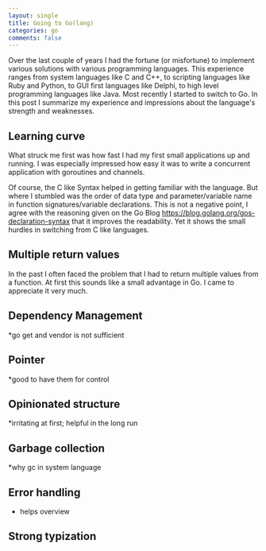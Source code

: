 ```yaml
---
layout: single
title: Going to Go(lang)
categories: go
comments: false
---
```


Over the last couple of years I had the fortune (or misfortune) to implement various solutions with various programming languages. This experience ranges from system languages like C and C++, to scripting languages like Ruby and Python, to  GUI first languages like Delphi, to high level programming languages like Java. Most recently I started to switch to Go. In this post I summarize my experience and impressions about the language's strength and weaknesses. 


## Learning curve ##

What struck me first was how fast I had my first small applications up and running. I was especially impressed how easy it was to write a concurrent application with goroutines and channels. 

Of course, the C like Syntax helped in getting familiar with the language. But where I stumbled was the order of data type and parameter/variable name in function signatures/variable declarations. This is not a negative point, I agree with the reasoning given on the Go Blog https://blog.golang.org/gos-declaration-syntax that it improves the readability. Yet it shows the small hurdles in switching from C like languages. 

## Multiple return values ##

In the past I often faced the problem that I had to return multiple values from a function. At first this sounds like a small advantage in Go. I came to appreciate it very much. 

## Dependency Management ##
 
*go get and vendor is not sufficient 


## Pointer ##

*good to have them for control


## Opinionated structure ##

*irritating at first; helpful in the long run


## Garbage collection

*why gc in system language 

## Error handling

* helps overview

## Strong typization


